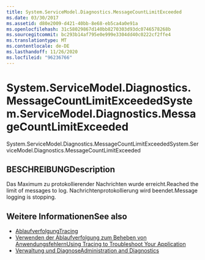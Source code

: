 ```yaml
---
title: System.ServiceModel.Diagnostics.MessageCountLimitExceeded
ms.date: 03/30/2017
ms.assetid: d80e2009-d421-40bb-8e68-eb5ca4a0e91a
ms.openlocfilehash: 31c58029867d140bb8270303d93dc0746578268b
ms.sourcegitcommit: bc293b14af795e0e999e3304dd40c0222cf2ffe4
ms.translationtype: MT
ms.contentlocale: de-DE
ms.lasthandoff: 11/26/2020
ms.locfileid: "96236766"
---
```

# <a name="systemservicemodeldiagnosticsmessagecountlimitexceeded"></a><span data-ttu-id="0e4ce-102">System.ServiceModel.Diagnostics.MessageCountLimitExceeded</span><span class="sxs-lookup"><span data-stu-id="0e4ce-102">System.ServiceModel.Diagnostics.MessageCountLimitExceeded</span></span>

<span data-ttu-id="0e4ce-103">System.ServiceModel.Diagnostics.MessageCountLimitExceeded</span><span class="sxs-lookup"><span data-stu-id="0e4ce-103">System.ServiceModel.Diagnostics.MessageCountLimitExceeded</span></span>  
  
## <a name="description"></a><span data-ttu-id="0e4ce-104">BESCHREIBUNG</span><span class="sxs-lookup"><span data-stu-id="0e4ce-104">Description</span></span>  

 <span data-ttu-id="0e4ce-105">Das Maximum zu protokollierender Nachrichten wurde erreicht.</span><span class="sxs-lookup"><span data-stu-id="0e4ce-105">Reached the limit of messages to log.</span></span> <span data-ttu-id="0e4ce-106">Nachrichtenprotokollierung wird beendet.</span><span class="sxs-lookup"><span data-stu-id="0e4ce-106">Message logging is stopping.</span></span>  
  
## <a name="see-also"></a><span data-ttu-id="0e4ce-107">Weitere Informationen</span><span class="sxs-lookup"><span data-stu-id="0e4ce-107">See also</span></span>

- [<span data-ttu-id="0e4ce-108">Ablaufverfolgung</span><span class="sxs-lookup"><span data-stu-id="0e4ce-108">Tracing</span></span>](index.md)
- [<span data-ttu-id="0e4ce-109">Verwenden der Ablaufverfolgung zum Beheben von Anwendungsfehlern</span><span class="sxs-lookup"><span data-stu-id="0e4ce-109">Using Tracing to Troubleshoot Your Application</span></span>](using-tracing-to-troubleshoot-your-application.md)
- [<span data-ttu-id="0e4ce-110">Verwaltung und Diagnose</span><span class="sxs-lookup"><span data-stu-id="0e4ce-110">Administration and Diagnostics</span></span>](../index.md)
